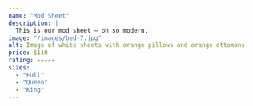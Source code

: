 ```yaml
---
name: "Mod Sheet"
description: |
  This is our mod sheet — oh so modern.
image: "/images/bed-7.jpg"
alt: Image of white sheets with orange pillows and orange ottomans
price: $110
rating: ★★★★★
sizes:
  - "Full"
  - "Queen"
  - "King"
---
```

